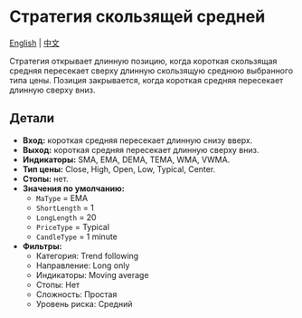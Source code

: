 # Стратегия скользящей средней
[English](README.md) | [中文](README_cn.md)

Стратегия открывает длинную позицию, когда короткая скользящая средняя пересекает сверху длинную скользящую среднюю выбранного типа цены. Позиция закрывается, когда короткая средняя пересекает длинную сверху вниз.

## Детали
- **Вход:** короткая средняя пересекает длинную снизу вверх.
- **Выход:** короткая средняя пересекает длинную сверху вниз.
- **Индикаторы:** SMA, EMA, DEMA, TEMA, WMA, VWMA.
- **Тип цены:** Close, High, Open, Low, Typical, Center.
- **Стопы:** нет.
- **Значения по умолчанию:**
  - `MaType` = EMA
  - `ShortLength` = 1
  - `LongLength` = 20
  - `PriceType` = Typical
  - `CandleType` = 1 minute
- **Фильтры:**
  - Категория: Trend following
  - Направление: Long only
  - Индикаторы: Moving average
  - Стопы: Нет
  - Сложность: Простая
  - Уровень риска: Средний
